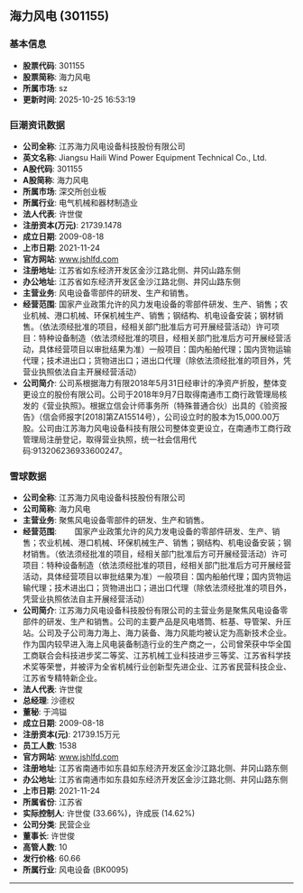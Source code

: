 ## 海力风电 (301155)

### 基本信息

- **股票代码**: 301155
- **股票简称**: 海力风电
- **所属市场**: sz
- **更新时间**: 2025-10-25 16:53:19

### 巨潮资讯数据

- **公司全称**: 江苏海力风电设备科技股份有限公司
- **英文名称**: Jiangsu Haili Wind Power Equipment Technical Co., Ltd.
- **A股代码**: 301155
- **A股简称**: 海力风电
- **所属市场**: 深交所创业板
- **所属行业**: 电气机械和器材制造业
- **法人代表**: 许世俊
- **注册资本(万元)**: 21739.1478
- **成立日期**: 2009-08-18
- **上市日期**: 2021-11-24
- **官方网站**: www.jshlfd.com
- **注册地址**: 江苏省如东经济开发区金沙江路北侧、井冈山路东侧
- **办公地址**: 江苏省如东经济开发区金沙江路北侧、井冈山路东侧
- **主营业务**: 风电设备零部件的研发、生产和销售。
- **经营范围**: 国家产业政策允许的风力发电设备的零部件研发、生产、销售；农业机械、港口机械、环保机械生产、销售；钢结构、机电设备安装；钢材销售。（依法须经批准的项目，经相关部门批准后方可开展经营活动）许可项目：特种设备制造（依法须经批准的项目，经相关部门批准后方可开展经营活动，具体经营项目以审批结果为准）一般项目：国内船舶代理；国内货物运输代理；技术进出口；货物进出口；进出口代理（除依法须经批准的项目外，凭营业执照依法自主开展经营活动）
- **公司简介**: 公司系根据海力有限2018年5月31日经审计的净资产折股，整体变更设立的股份有限公司。公司于2018年9月7日取得南通市工商行政管理局核发的《营业执照》。根据立信会计师事务所（特殊普通合伙）出具的《验资报告》（信会师报字[2018]第ZA15514号），公司设立时的股本为15,000.00万股。公司由江苏海力风电设备科技有限公司整体变更设立，在南通市工商行政管理局注册登记，取得营业执照，统一社会信用代码:913206236933600247。

### 雪球数据

- **公司全称**: 江苏海力风电设备科技股份有限公司
- **公司简称**: 海力风电
- **主营业务**: 聚焦风电设备零部件的研发、生产和销售。
- **经营范围**: 　　国家产业政策允许的风力发电设备的零部件研发、生产、销售；农业机械、港口机械、环保机械生产、销售；钢结构、机电设备安装；钢材销售。（依法须经批准的项目，经相关部门批准后方可开展经营活动）许可项目：特种设备制造（依法须经批准的项目，经相关部门批准后方可开展经营活动，具体经营项目以审批结果为准）一般项目：国内船舶代理；国内货物运输代理；技术进出口；货物进出口；进出口代理（除依法须经批准的项目外，凭营业执照依法自主开展经营活动）
- **公司简介**: 江苏海力风电设备科技股份有限公司的主营业务是聚焦风电设备零部件的研发、生产和销售。公司的主要产品是风电塔筒、桩基、导管架、升压站。公司及子公司海力海上、海力装备、海力风能均被认定为高新技术企业。作为国内较早进入海上风电装备制造行业的生产商之一，公司曾荣获中华全国工商联合会科技进步奖二等奖、江苏机械工业科技进步三等奖、江苏省科学技术奖等荣誉，并被评为全省机械行业创新型先进企业、江苏省民营科技企业、江苏省专精特新企业。
- **法人代表**: 许世俊
- **总经理**: 沙德权
- **董秘**: 于鸿镒
- **成立日期**: 2009-08-18
- **注册资本(元)**: 21739.15万元
- **员工人数**: 1538
- **官方网站**: www.jshlfd.com
- **注册地址**: 江苏省南通市如东县如东经济开发区金沙江路北侧、井冈山路东侧
- **办公地址**: 江苏省南通市如东县如东经济开发区金沙江路北侧、井冈山路东侧
- **上市日期**: 2021-11-24
- **所属省份**: 江苏省
- **实际控制人**: 许世俊 (33.66%)，许成辰 (14.62%)
- **公司分类**: 民营企业
- **董事长**: 许世俊
- **高管人数**: 10
- **发行价格**: 60.66
- **所属行业**: 风电设备 (BK0095)

---